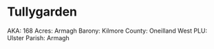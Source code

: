 # Tullygarden

AKA: 168
Acres: Armagh
Barony: Kilmore
County: Oneilland West
PLU: Ulster
Parish: Armagh